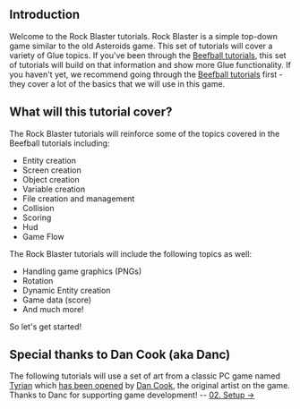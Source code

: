 ## Introduction

Welcome to the Rock Blaster tutorials. Rock Blaster is a simple top-down game similar to the old Asteroids game. This set of tutorials will cover a variety of Glue topics. If you've been through the [Beefball tutorials](/frb/docs/index.php?title=Tutorials:Beefball "Tutorials:Beefball"), this set of tutorials will build on that information and show more Glue functionality. If you haven't yet, we recommend going through the [Beefball tutorials](/frb/docs/index.php?title=Tutorials:Beefball "Tutorials:Beefball") first - they cover a lot of the basics that we will use in this game.

## What will this tutorial cover?

The Rock Blaster tutorials will reinforce some of the topics covered in the Beefball tutorials including:

-   Entity creation
-   Screen creation
-   Object creation
-   Variable creation
-   File creation and management
-   Collision
-   Scoring
-   Hud
-   Game Flow

The Rock Blaster tutorials will include the following topics as well:

-   Handling game graphics (PNGs)
-   Rotation
-   Dynamic Entity creation
-   Game data (score)
-   And much more!

So let's get started!

## Special thanks to Dan Cook (aka Danc)

The following tutorials will use a set of art from a classic PC game named [Tyrian](http://en.wikipedia.org/wiki/Tyrian_(video_game)) which [has been opened](http://www.lostgarden.com/2007/04/free-game-graphics-tyrian-ships-and.html) by [Dan Cook](https://plus.google.com/105363132599081141035/posts), the original artist on the game. Thanks to Danc for supporting game development! -- [02. Setup -\>](/documentation/tutorials/rock-blaster/tutorials-setup.md "Tutorials:Rock Blaster:Setup")
